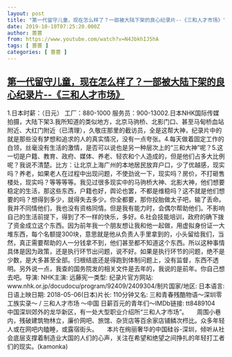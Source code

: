 ```yaml
---
layout: post
title: "第一代留守儿童，现在怎么样了？一部被大陆下架的良心纪录片--《三和人才市场》"
date: 2019-10-10T07:25:20.000Z
author: 蔷蔷
from: https://www.youtube.com/watch?v=N4JbkhIJ5hA
tags: [ 蔷蔷 ]
categories: [ 蔷蔷 ]
---
```

<!--1570692320000-->
[第一代留守儿童，现在怎么样了？一部被大陆下架的良心纪录片--《三和人才市场》](https://www.youtube.com/watch?v=N4JbkhIJ5hA)
------

<div>
1.日本时薪：（日元） 工厂：880-1000 服务员：900-13002.日本NHK国际传媒拍摄，大陆下架3.我所知道的类似地方，北京马驹桥、北影门口、甚至马甸桥血站附近、大红门附近（已清理），久敬庄那里的截访员，全是这帮大神，纪录片中的就是那些没有梦想和追求的人的真实情况，没有一点夸张。4.每天做着固定工作的白领，丝毫没有生活的激情，是否可以说也是另一种层次上的“三和大神”呢？5.这一切是户籍、教育、政府、媒体、养老、轻农和个人造成的，但是他们占多大比例呢？我说不清楚。比方：让北京上海广州的本地居民放弃户口，少了优越感，现实吗？养老，如果老人在过程中出现问题，不使劲讹一下，现实吗？房价，不打砸售楼处，现实吗？等等等等。我见过很多现实中的马驹桥大神、北影大神，他们想要稳定的生活，那这些东西，户籍也好，舆论也罢，不都是维稳吗？这不就是他们想要的吗？想得到多少，就得失去多少。你全都要，那你投胎做太子吧，输了丢命。我并不同情他们，我也没有资格同情。但是我有能力时，会偶尔帮助他们。不影响自己的生活前提下，得到了不一样的快乐，多好。6.社会技能培训，政府的确下拨了资金成立这个东西。因为前年我一个朋友想让我和他一起做，用虚拟身份证一大堆东西，每个名额提300块，意思就是他从负责人手里拿到的，小头留给我们，当然，真正需要帮助的人一分钱拿不到，他们甚至都不知道这个东西。所以这种事情具体是因为政策，还是执行环节出问题，说不好。如果是执行环节的问题，绝不是少数，是大多甚至全部。归根结底还是得跑到体制问题上，没有监督，东西不透明。另外说一点，我查的国务院发的相关文件是去年的，我说的是前年。你自己想去吧。导演: NHK主演: 远藤宪一类型: 纪录片官方网站: www.nhk.or.jp/docudocu/program/92409/2409304/制片国家/地区: 日本语言: 日语上映日期: 2018-05-06(日本)片长: 110分钟又名: 三和青春残酷物语～深圳零工族实录～ / 三和人才市场 ～中国 日薪百元的青年们～IMDb链接: tt8489104　中国深圳郊外的龙华新区，有一处大型职业介绍所“三和人才市场”。　　周围小巷内，残破建筑物林立，廉价网吧、旅馆、杂货店等百余家店铺鳞次栉比。众多年轻人或在网吧内瞌睡，或露宿街头。　　本片在绚丽奢华的中国硅谷-深圳，倾听从社会底层支撑着制造业大国的人们的心声，关注在希望和绝望之间挣扎的年轻打工者们的现实。(kamonka)
</div>
